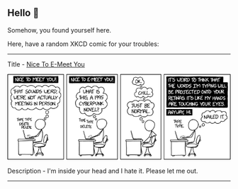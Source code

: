 ## Hello 👀

Somehow, you found yourself here.

Here, have a random XKCD comic for your troubles:

-----------------------------------

Title - [Nice To E-Meet You](https://xkcd.com/2196)

![Nice To E-Meet You](./random_comic.png)

Description - I'm inside your head and I hate it. Please let me out.

-----------------------------------